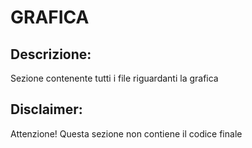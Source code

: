 # GRAFICA
## Descrizione:
Sezione contenente tutti i file riguardanti la grafica
## Disclaimer:
Attenzione! Questa sezione non contiene il codice finale 
